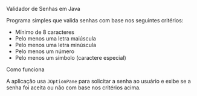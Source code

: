 Validador de Senhas em Java

Programa simples que valida senhas com base nos seguintes critérios:

- Mínimo de 8 caracteres
- Pelo menos uma letra maiúscula
- Pelo menos uma letra minúscula
- Pelo menos um número
- Pelo menos um símbolo (caractere especial)

Como funciona

A aplicação usa `JOptionPane` para solicitar a senha ao usuário e exibe se a senha foi aceita ou não com base nos critérios acima.
